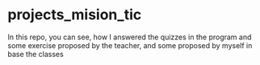 # projects_mision_tic
In this repo, you can see, how I answered the quizzes in the program and some exercise proposed by the teacher, and some proposed by myself in base the classes
